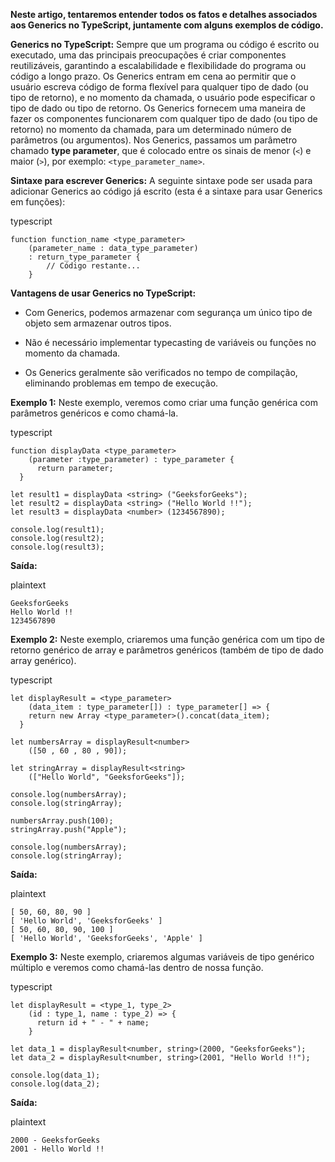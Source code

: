 
**Neste artigo, tentaremos entender todos os fatos e detalhes associados aos Generics no TypeScript, juntamente com alguns exemplos de código.**

**Generics no TypeScript:** Sempre que um programa ou código é escrito ou executado, uma das principais preocupações é criar componentes reutilizáveis, garantindo a escalabilidade e flexibilidade do programa ou código a longo prazo. Os Generics entram em cena ao permitir que o usuário escreva código de forma flexível para qualquer tipo de dado (ou tipo de retorno), e no momento da chamada, o usuário pode especificar o tipo de dado ou tipo de retorno. Os Generics fornecem uma maneira de fazer os componentes funcionarem com qualquer tipo de dado (ou tipo de retorno) no momento da chamada, para um determinado número de parâmetros (ou argumentos). Nos Generics, passamos um parâmetro chamado **type parameter**, que é colocado entre os sinais de menor (`<`) e maior (`>`), por exemplo: `<type_parameter_name>`.

**Sintaxe para escrever Generics:** A seguinte sintaxe pode ser usada para adicionar Generics ao código já escrito (esta é a sintaxe para usar Generics em funções):

typescript

```
function function_name <type_parameter> 
    (parameter_name : data_type_parameter) 
    : return_type_parameter {
        // Código restante...
    }
```

**Vantagens de usar Generics no TypeScript:**

- Com Generics, podemos armazenar com segurança um único tipo de objeto sem armazenar outros tipos.
    
- Não é necessário implementar typecasting de variáveis ou funções no momento da chamada.
    
- Os Generics geralmente são verificados no tempo de compilação, eliminando problemas em tempo de execução.
    

**Exemplo 1:** Neste exemplo, veremos como criar uma função genérica com parâmetros genéricos e como chamá-la.

typescript

```
function displayData <type_parameter>  
    (parameter :type_parameter) : type_parameter { 
      return parameter; 
  } 
  
let result1 = displayData <string> ("GeeksforGeeks"); 
let result2 = displayData <string> ("Hello World !!"); 
let result3 = displayData <number> (1234567890); 
  
console.log(result1); 
console.log(result2); 
console.log(result3);
```

**Saída:**

plaintext

```
GeeksforGeeks
Hello World !!
1234567890
```

**Exemplo 2:** Neste exemplo, criaremos uma função genérica com um tipo de retorno genérico de array e parâmetros genéricos (também de tipo de dado array genérico).

typescript

```
let displayResult = <type_parameter>  
    (data_item : type_parameter[]) : type_parameter[] => { 
    return new Array <type_parameter>().concat(data_item); 
  } 
  
let numbersArray = displayResult<number> 
    ([50 , 60 , 80 , 90]); 
      
let stringArray = displayResult<string> 
    (["Hello World", "GeeksforGeeks"]); 
  
console.log(numbersArray); 
console.log(stringArray); 
  
numbersArray.push(100); 
stringArray.push("Apple"); 
  
console.log(numbersArray); 
console.log(stringArray);
```

**Saída:**

plaintext

```
[ 50, 60, 80, 90 ]
[ 'Hello World', 'GeeksforGeeks' ]
[ 50, 60, 80, 90, 100 ]
[ 'Hello World', 'GeeksforGeeks', 'Apple' ]
```

**Exemplo 3:** Neste exemplo, criaremos algumas variáveis de tipo genérico múltiplo e veremos como chamá-las dentro de nossa função.

typescript

```
let displayResult = <type_1, type_2>  
    (id : type_1, name : type_2) => { 
      return id + " - " + name; 
    } 
  
let data_1 = displayResult<number, string>(2000, "GeeksforGeeks"); 
let data_2 = displayResult<number, string>(2001, "Hello World !!"); 
  
console.log(data_1); 
console.log(data_2);
```

**Saída:**

plaintext

```
2000 - GeeksforGeeks
2001 - Hello World !!
```




